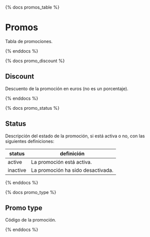 {% docs promos_table %}

# Promos

Tabla de promociones.

{% enddocs %}

{% docs promo_discount %}

## Discount

Descuento de la promoción en euros (no es un porcentaje).

{% enddocs %}

{% docs promo_status %}

## Status

Descripción del estado de la promoción, si está activa o no, con las siguientes definiciones:

  | status         | definición                              |
  |----------------|-----------------------------------------|
  | active         | La promoción está activa.               |
  | inactive       | La promoción ha sido desactivada.       |

{% enddocs %}

{% docs promo_type %}

## Promo type

Código de la promoción.

{% enddocs %}